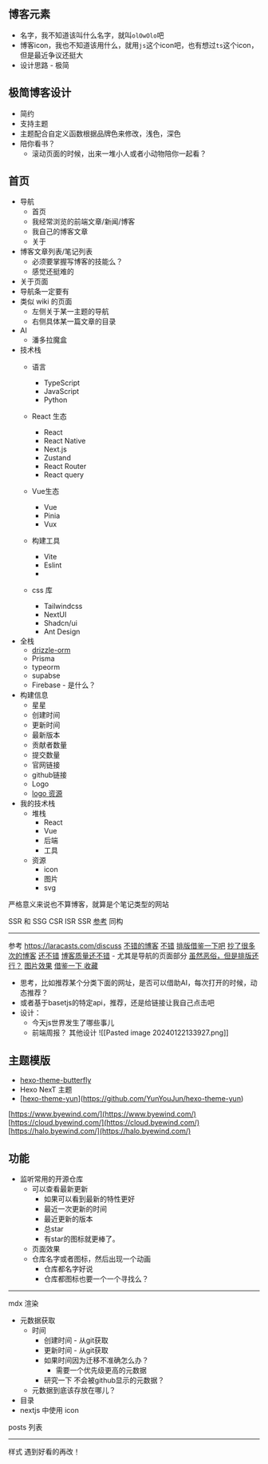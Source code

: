 ## 博客元素

- 名字，我不知道该叫什么名字，就叫`olOwOlo`吧
- 博客icon，我也不知道该用什么，就用`js`这个icon吧，也有想过`ts`这个icon，但是最近争议还挺大
- 设计思路 - 极简

## 极简博客设计

- 简约
- 支持主题
- 主题配合自定义函数根据品牌色来修改，浅色，深色
- 陪你看书？
	- 滚动页面的时候，出来一堆小人或者小动物陪你一起看？

## 首页

- 导航
	- 首页
	- 我经常浏览的前端文章/新闻/博客
	- 我自己的博客文章
	- 关于
- 博客文章列表/笔记列表
	- 必须要掌握写博客的技能么？
	- 感觉还挺难的
- 关于页面
- 导航条一定要有
- 类似 wiki 的页面
	- 左侧关于某一主题的导航
	- 右侧具体某一篇文章的目录
- AI
	- 潘多拉魔盒
- 技术栈
	- 语言
		- TypeScript
		- JavaScript
		- Python
	- React 生态
		- React
		- React Native
		- Next.js
		- Zustand
		- React Router
		- React query
	- Vue生态
		- Vue
		- Pinia
		- Vux

	- 构建工具
		- Vite
		- Eslint
		- 
	- css 库
		- Tailwindcss
		- NextUI
		- Shadcn/ui
		- Ant Design
- 全栈
	- [drizzle-orm](https://github.com/drizzle-team/drizzle-orm)
	- Prisma
	- typeorm
	- supabse
	- Firebase - 是什么？
- 构建信息
	- 星星
	- 创建时间
	- 更新时间
	- 最新版本
	- 贡献者数量
	- 提交数量
	- 官网链接
	- github链接
	- Logo
	- [logo 资源](https://seeklogo.com/)
- 我的技术栈
	- 堆栈
		- React
		- Vue
		- 后端
		- 工具
	- 资源
		- icon
		- 图片
		- svg

严格意义来说也不算博客，就算是个笔记类型的网站

SSR 和 SSG
CSR
ISR
SSR
[参考](https://juejin.cn/post/7193542003408732218?searchId=202402051137427D0F8C554886526C8DC9)
同构


---
参考
https://laracasts.com/discuss
[不错的博客](https://bholmes.dev/)
[不错](https://www.dalelarroder.com/)
[排版借鉴一下吧](https://chirpy.cotes.page/)
[抄了很多次的博客](https://www.joshwcomeau.com/blog/how-i-built-my-blog/)
[还不错](https://alili.tech/)
[博客质量还不错](https://wiki.eryajf.net/)  - 尤其是导航的页面部分
[虽然恶俗，但是排版还行？](https://sao.ren/)
[图片效果](https://www.oruchanasar.com/)
[借鉴一下 收藏](https://liuziting.netlify.app/website)
- 思考，比如推荐某个分类下面的网址，是否可以借助AI，每次打开的时候，动态推荐？
- 或者基于basetjs的特定api，推荐，还是给链接让我自己点击吧
- 设计：
	- 今天js世界发生了哪些事儿
	- 前端周报？
其他设计
![[Pasted image 20240122133927.png]]
## 主题模版

- [hexo-theme-butterfly](https://github.com/jerryc127/hexo-theme-butterfly)
- Hexo NexT 主题
- [[hexo-theme-yun](https://github.com/YunYouJun/hexo-theme-yun)](https://github.com/YunYouJun/hexo-theme-yun)

[https://www.byewind.com/](https://www.byewind.com/)  
[https://cloud.byewind.com/](https://cloud.byewind.com/)  
[https://halo.byewind.com/](https://halo.byewind.com/)


## 功能

- 监听常用的开源仓库
	- 可以查看最新更新
		- 如果可以看到最新的特性更好
		- 最近一次更新的时间
		- 最近更新的版本
		- 总star
		- 有star的图标就更棒了。
	- 页面效果
	- 仓库名字或者图标，然后出现一个动画
		- 仓库都名字好说
		- 仓库都图标也要一个一个寻找么？
---
mdx 渲染
- 元数据获取 
	- 时间
		- 创建时间 - 从git获取
		- 更新时间 - 从git获取
		- 如果时间因为迁移不准确怎么办？
			- 需要一个优先级更高的元数据
		- 研究一下 不会被github显示的元数据？
	- 元数据到底该存放在哪儿？
- 目录
- nextjs 中使用 icon

posts 列表


--- 
样式
遇到好看的再改！
